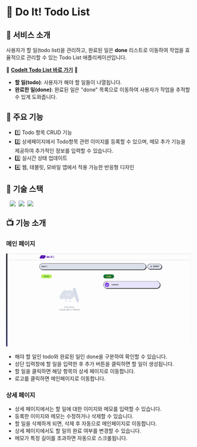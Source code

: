 # 🧩 Do It! Todo List

## 🎯 서비스 소개

사용자가 할 일(todo list)을 관리하고, 완료된 일은 **done** 리스트로 이동하여 작업을 효율적으로 관리할 수 있는 Todo List 애플리케이션입니다.

🌟 [**CodeIt Todo List 바로 가기**](https://codeit-todolist-ten.vercel.app) 🌟

- **할 일(todo)**: 사용자가 해야 할 일들이 나열됩니다.
- **완료한 일(done)**: 완료된 일은 "done" 목록으로 이동하여 사용자가 작업을 추적할 수 있게 도와줍니다.

## 🔎 주요 기능

- 1️⃣ Todo 항목 CRUD 기능
- 2️⃣ 상세페이지에서 Todo항목 관련 이미지를 등록할 수 있으며,
  메모 추가 기능을 제공하여 추가적인 정보를 입력할 수 있습니다.
- 3️⃣ 실시간 상태 업데이트
- 4️⃣ 웹, 테블릿, 모바일 앱에서 적용 가능한 반응형 디자인

## 🔧 기술 스택

<div style="display:flex; flex-wrap:wrap; gap:8px; margin-left:10px">
<img src="https://img.shields.io/badge/next.js-000000?style=for-the-badge&logo=next.js&logoColor=white"/>

<img src="https://img.shields.io/badge/Typescript-3178C6?style=for-the-badge&amp;logo=Typescript&amp;logoColor=white">
<img src="https://img.shields.io/badge/Tailwind CSS-06B6D4?style=for-the-badge&amp;logo=Tailwind CSS&amp;logoColor=white">
</div>

## 📺 기능 소개

### 메인 페이지

![alt text](README/record1.gif)

- 해야 할 일인 todo와 완료된 일인 done을 구분하여 확인할 수 있습니다.
- 상단 입력창에 할 일을 입력한 후 추가 버튼을 클릭하면 할 일이 생성됩니다.
- 할 일을 클릭하면 해당 항목의 상세 페이지로 이동합니다.
- 로고를 클릭하면 메인페이지로 이동합니다.

### 상세 페이지

<!-- ![alt text](README/record2.gif) -->

- 상세 페이지에서는 할 일에 대한 이미지와 메모를 입력할 수 있습니다.
- 등록한 이미지와 메모는 수정하거나 삭제할 수 있습니다.
- 할 일을 삭제하게 되면, 삭제 후 자동으로 메인페이지로 이동합니다.
- 상세 페이지에서도 할 일의 완료 여부를 변경할 수 있습니다.
- 메모가 특정 길이를 초과하면 자동으로 스크롤됩니다.

<!-- ### 반응형

![alt text](README/record6.gif)

![alt text](README/record7.gif) -->
